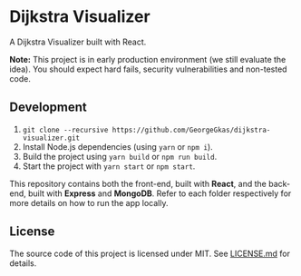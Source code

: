 # Dijkstra Visualizer

A Dijkstra Visualizer built with React.

**Note:** This project is in early production environment (we still evaluate the idea). You should expect hard fails, security vulnerabilities and non-tested code.

## Development

1. `git clone --recursive https://github.com/GeorgeGkas/dijkstra-visualizer.git`
2. Install Node.js dependencies (using `yarn` or `npm i`).
3. Build the project using `yarn build` or `npm run build`.
4. Start the project with `yarn start` or `npm start`.

This repository contains both the front-end, built with **React**, and the back-end, built with **Express** and **MongoDB**. Refer to each folder respectively for more details on how to run the app locally.

## License

The source code of this project is licensed under MIT. See [LICENSE.md](LICENSE.md) for details.
